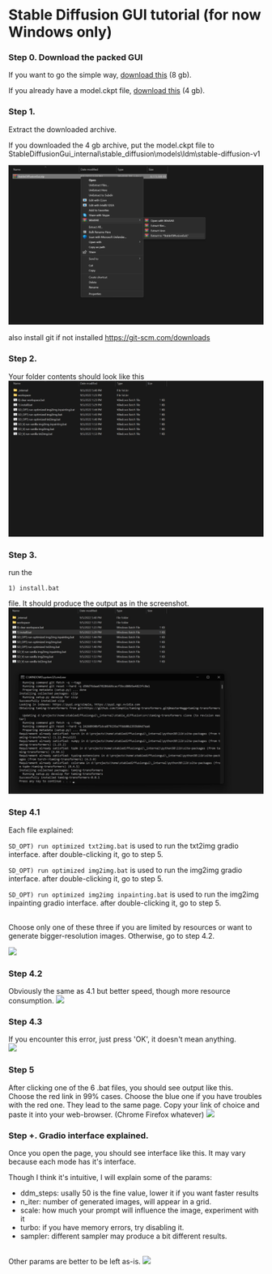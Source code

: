 # Stable Diffusion GUI tutorial (for now Windows only)
### Step 0. Download the packed GUI
If you want to go the simple way, 
[download this]([https://mega.nz/file/TEw3HCxA#SbDyov9ZXIGH8FEJ1OeXyOU7D_G4ykqg8WkZdvIr1nM](https://e1.pcloud.link/publink/show?code=XZyAC4ZjdVrWPYcvKbXQhXFiF4vfF9D0Iwk)) (8 gb).<br>

If you already have a model.ckpt file,
[download this](https://mega.nz/file/aFZTGLJA#-jpo2uuZu0KvsUeS6cpPTUcwLpolowszY3Vcch5IbUA) (4 gb).
### Step 1. 
Extract the downloaded archive.

If you downloaded the 4 gb archive, put the model.ckpt file to StableDiffusionGui\_internal\stable_diffusion\models\ldm\stable-diffusion-v1

<img src="assets/tutorial_imgs/step 1.jpg"/>


also install git if not installed
https://git-scm.com/downloads

### Step 2. 
Your folder contents should look like this
<img src="assets/tutorial_imgs/step 2.jpg"/>

### Step 3. 
run the 
```
1) install.bat
```
file. It should produce the output as in the screenshot.
<img src="assets/tutorial_imgs/step 3.jpg"/>

### Step 4.1
Each file explained:

``` SD_OPT) run optimized txt2img.bat ``` is used to run the txt2img gradio interface. after double-clicking it, go to step 5.

```SD_OPT) run optimized img2img.bat``` is used to run the img2img gradio interface. after double-clicking it, go to step 5.

```SD_OPT) run optimized img2img inpainting.bat``` is used to run the img2img inpainting gradio interface. after double-clicking it, go to step 5.

<br> Choose only one of these three if you are limited by resources or want to generate bigger-resolution images. Otherwise, go to step 4.2.

<img src="assets/tutorial_imgs/step 4.1.jpg"/>

### Step 4.2
Obviously the same as 4.1 but better speed, though more resource consumption.
<img src="assets/tutorial_imgs/step 4.2.jpg"/>

### Step 4.3
If you encounter this error, just press 'OK', it doesn't mean anything.<br>
<img src="assets/tutorial_imgs/step 5.jpg"/>

### Step 5
After clicking one of the 6 .bat files, you should see output like this.
<br>
Choose the red link in 99% cases.
Choose the blue one if you have troubles with the red one. They  lead to the same page.
Copy your link of choice and paste it into your web-browser. (Chrome Firefox whatever)
<img src="assets/tutorial_imgs/step 6.png"/>

### Step +. Gradio interface explained.
Once you open the page, you should see interface like this. It may vary because each mode has it's interface. 

Though I think it's intuitive, I will explain some of the params:
- ddm_steps: usally 50 is the fine value, lower it if you want faster results
- n_iter: number of generated images, will appear in a grid.
- scale: how much your prompt will influence the image, experiment with it
- turbo: if you have memory errors, try disabling it.
- sampler: different sampler may produce a bit different results.
<br>
Other params are better to be left as-is.
<img src="assets/tutorial_imgs/step 7.jpg"/>

